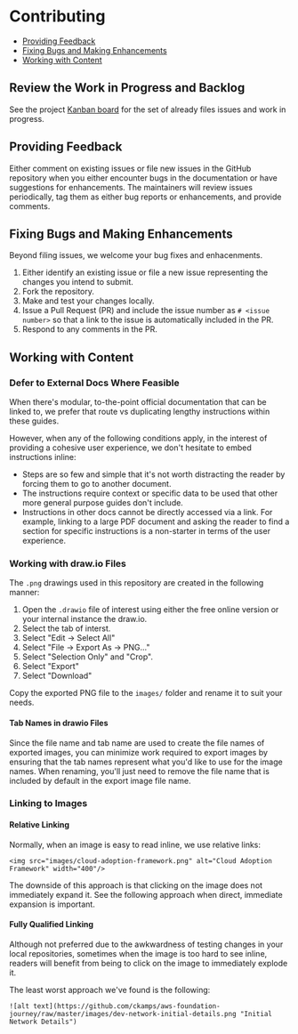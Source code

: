 # Contributing

* [Providing Feedback](#providing-feedback)
* [Fixing Bugs and Making Enhancements](#fixing-bugs-and-making-enhancements)
* [Working with Content](#working-with-content)

## Review the Work in Progress and Backlog

See the project [Kanban board](https://github.com/ckamps/aws-foundation-journey/projects/1?fullscreen=true) for the set of already files issues and work in progress.

## Providing Feedback

Either comment on existing issues or file new issues in the GitHub repository when you either encounter bugs in the documentation or have suggestions for enhancements.  The maintainers will review issues periodically, tag them as either bug reports or enhancements, and provide comments.

## Fixing Bugs and Making Enhancements

Beyond filing issues, we welcome your bug fixes and enhacenments.

1. Either identify an existing issue or file a new issue representing the changes you intend to submit.
1. Fork the repository.
1. Make and test your changes locally.
1. Issue a Pull Request (PR) and include the issue number as `# <issue number>` so that a link to the issue is automatically included in the PR.
1. Respond to any comments in the PR.

## Working with Content

### Defer to External Docs Where Feasible

When there's modular, to-the-point official documentation that can be linked to, we prefer that route vs duplicating lengthy instructions within these guides.  

However, when any of the following conditions apply, in the interest of providing a cohesive user experience, we don't hesitate to embed instructions inline:
  * Steps are so few and simple that it's not worth distracting the reader by forcing them to go to another document.
  * The instructions require context or specific data to be used that other more general purpose guides don't include.
  * Instructions in other docs cannot be directly accessed via a link. For example, linking to a large PDF document and asking the reader to find a section for specific instructions is a non-starter in terms of the user experience.

### Working with draw.io Files

The `.png` drawings used in this repository are created in the following manner:

1. Open the `.drawio` file of interest using either the free online version or your internal instance the draw.io.
1. Select the tab of interst.
1. Select "Edit -> Select All"
1. Select "File -> Export As -> PNG..."
1. Select "Selection Only" and "Crop".
1. Select "Export"
1. Select "Download"

Copy the exported PNG file to the `images/` folder and rename it to suit your needs.

#### Tab Names in drawio Files

Since the file name and tab name are used to create the file names of exported images, you can minimize work required to export images by ensuring that the tab names represent what you'd like to use for the image names.  When renaming, you'll just need to remove the file name that is included by default in the export image file name.

### Linking to Images

#### Relative Linking

Normally, when an image is easy to read inline, we use relative links:

```
<img src="images/cloud-adoption-framework.png" alt="Cloud Adoption Framework" width="400"/>
```

The downside of this approach is that clicking on the image does not immediately expand it. See the following approach when direct, immediate expansion is important.

#### Fully Qualified Linking

Although not preferred due to the awkwardness of testing changes in your local repositories, sometimes when the image is too hard to see inline, readers will benefit from being to click on the image to immediately explode it.

The least worst approach we've found is the following:

```
![alt text](https://github.com/ckamps/aws-foundation-journey/raw/master/images/dev-network-initial-details.png "Initial Network Details")
```


